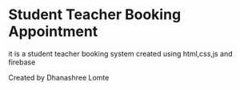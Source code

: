 


# Student Teacher Booking Appointment
 it is a student teacher booking system created  using html,css,js and firebase


Created by Dhanashree Lomte


